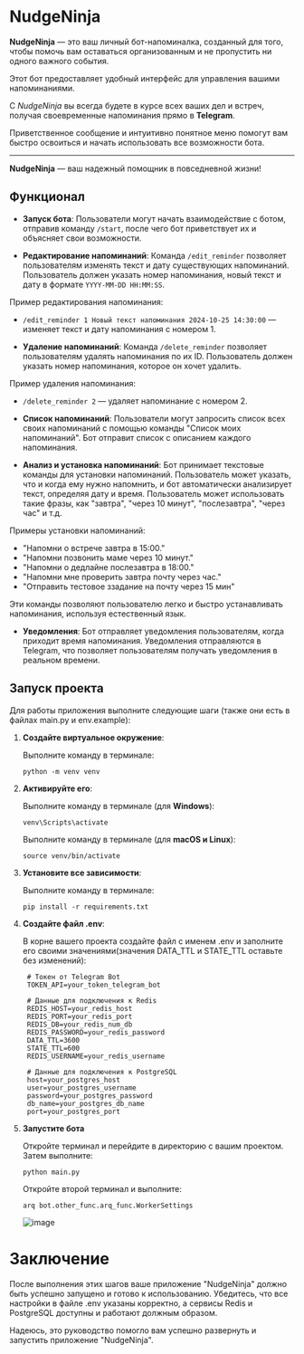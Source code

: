 # NudgeNinja

**NudgeNinja** — это ваш личный бот-напоминалка, созданный для того, чтобы помочь вам оставаться организованным и не пропустить ни одного важного события. 

Этот бот предоставляет удобный интерфейс для управления вашими напоминаниями.

С *NudgeNinja* вы всегда будете в курсе всех ваших дел и встреч, получая своевременные напоминания прямо в **Telegram**.

Приветственное сообщение и интуитивно понятное меню помогут вам быстро освоиться и начать использовать все возможности бота.

---

**NudgeNinja** — ваш надежный помощник в повседневной жизни!


## Функционал

- **Запуск бота**: Пользователи могут начать взаимодействие с ботом, отправив команду `/start`, после чего бот приветствует их и объясняет свои возможности.
  
- **Редактирование напоминаний**: Команда `/edit_reminder` позволяет пользователям изменять текст и дату существующих напоминаний. Пользователь должен указать номер напоминания, новый текст и дату в формате `YYYY-MM-DD HH:MM:SS`.

Пример редактирования напоминания:
- `/edit_reminder 1 Новый текст напоминания 2024-10-25 14:30:00` — изменяет текст и дату напоминания с номером 1.

- **Удаление напоминаний**: Команда `/delete_reminder` позволяет пользователям удалять напоминания по их ID. Пользователь должен указать номер напоминания, которое он хочет удалить.

Пример удаления напоминания:
- `/delete_reminder 2` — удаляет напоминание с номером 2.


- **Список напоминаний**: Пользователи могут запросить список всех своих напоминаний с помощью команды "Список моих напоминаний". Бот отправит список с описанием каждого напоминания.

- **Анализ и установка напоминаний**: Бот принимает текстовые команды для установки напоминаний. Пользователь может указать, что и когда ему нужно напомнить, и бот автоматически анализирует текст, определяя дату и время. Пользователь может использовать такие фразы, как "завтра", "через 10 минут", "послезавтра", "через час" и т.д.

Примеры установки напоминаний:
- "Напомни о встрече завтра в 15:00."
- "Напомни позвонить маме через 10 минут."
- "Напомни о дедлайне послезавтра в 18:00."
- "Напомни мне проверить завтра почту через час."
- "Отправить тестовое ззадание на почту через 15 мин"
  
Эти команды позволяют пользователю легко и быстро устанавливать напоминания, используя естественный язык.

- **Уведомления**: Бот отправляет уведомления пользователям, когда приходит время напоминания. Уведомления отправляются в Telegram, что позволяет пользователям получать уведомления в реальном времени.
## Запуск проекта

Для работы приложения выполните следующие шаги (также они есть в файлах main.py и env.example):

1. **Создайте виртуальное окружение**:
   
   Выполните команду в терминале:
   ```
   python -m venv venv
   ```
2. **Активируйте его**:

   Выполните команду в терминале (для **Windows**):
   ```
   venv\Scripts\activate
   ```
   Выполните команду в терминале (для **macOS и Linux**):
   ```
   source venv/bin/activate
   ```
3. **Установите все зависимости**:
   
   Выполните команду в терминале:
   ```
   pip install -r requirements.txt
   ```
4. **Создайте файл .env**:
   
   В корне вашего проекта создайте файл с именем .env и заполните его своими значениями(значения DATA_TTL и STATE_TTL оставьте без изменений):
   ```
    # Токен от Telegram Bot
    TOKEN_API=your_token_telegram_bot

    # Данные для подключения к Redis
    REDIS_HOST=your_redis_host 
    REDIS_PORT=your_redis_port
    REDIS_DB=your_redis_num_db
    REDIS_PASSWORD=your_redis_password 
    DATA_TTL=3600 
    STATE_TTL=600
    REDIS_USERNAME=your_redis_username

    # Данные для подключения к PostgreSQL
    host=your_postgres_host
    user=your_postgres_username
    password=your_postgres_password
    db_name=your_postgres_db_name
    port=your_postgres_port
5. **Запустите бота**

   Откройте терминал и перейдите в директорию с вашим проектом. Затем выполните:
   ```
   python main.py
   ```
   Откройте второй терминал и выполните:
   ```
   arq bot.other_func.arq_func.WorkerSettings
   ```
   ![image](https://github.com/user-attachments/assets/f9589df5-6efd-4864-857b-ddd7f16ceed0)
   
# Заключение

После выполнения этих шагов ваше приложение "NudgeNinja" должно быть успешно запущено и готово к использованию. Убедитесь, что все настройки в файле .env указаны корректно, а сервисы Redis и PostgreSQL доступны и работают должным образом.

Надеюсь, это руководство помогло вам успешно развернуть и запустить приложение "NudgeNinja".
